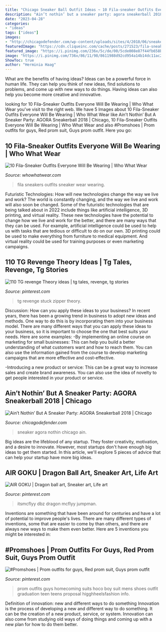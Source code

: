 ```yaml
---
title: "Chicago Sneaker Ball Outfit Ideas ~ 10 Fila-sneaker Outfits Everyone Will Be Wearing"
description: "Ain’t nothin’ but a sneaker party: agora sneakerball 2018"
date: "2023-04-28"
categories:
- "ideas"
tags: ["ideas"]
images:
- "http://chicagodefender.com/wp-content/uploads/sites/4/2018/06/sneakerball-4.jpg?w=225"
featuredImage: "https://cdn.cliqueinc.com/cache/posts/271523/fila-sneakers-outfits-271523-1541056160631-main.700x0c.png"
featured_image: "https://i.pinimg.com/236x/5c/de/00/5cde008e87f44fb658b594ecbef2b4a8.jpg"
image: "https://i.pinimg.com/736x/86/11/98/8611988d92cd954a14b14dc11ac2c8d2--goku-manga.jpg"
ShowToc: true
author: "Herminia Haag"
---
```



What are the benefits of having ideas?
Ideas can be a powerful force in human life. They can help you think of new ideas, find solutions to problems, and come up with new ways to do things. Having ideas can also help you become more creative and innovative.

	

		
looking for 10 Fila-Sneaker Outfits Everyone Will Be Wearing | Who What Wear you've visit to the right web. We have 5 Images about 10 Fila-Sneaker Outfits Everyone Will Be Wearing | Who What Wear like Ain’t Nothin’ But A Sneaker Party: AGORA Sneakerball 2018 | Chicago, 10 Fila-Sneaker Outfits Everyone Will Be Wearing | Who What Wear and also #Promshoes | Prom outfits for guys, Red prom suit, Guys prom outfit. Here you go:
		
    
## 10 Fila-Sneaker Outfits Everyone Will Be Wearing | Who What Wear

<img loading=lazy src="https://cdn.cliqueinc.com/cache/posts/271523/fila-sneakers-outfits-271523-1541056160631-main.700x0c.png" onerror="this.onerror=null;this.src='https://tse4.mm.bing.net/th?id=OIP.D7ossQ-GdQGqTT2sESaExwHaJN&amp;pid=15.1';" alt="10 Fila-Sneaker Outfits Everyone Will Be Wearing | Who What Wear">

_Source: whowhatwear.com_

>fila sneakers outfits sneaker wear wearing. 

	

Futuristic Technologies: How will new technologies change the way we live and work?
The world is constantly changing, and the way we live and work will also soon be changed. Some of the futuristic technologies that are being talked about in 2022 include things like artificial intelligence, 3D printing, and virtual reality. These new technologies have the potential to change how we live and work for the better, and there are many ways that they can be used. For example, artificial intelligence could be used to help us with tasks that are tedious or difficult to do on our own. 3D printing could be used to make everything from furniture to medical equipment. And virtual reality could be used for training purposes or even marketing campaigns.

    
## 110 TG Revenge Theory Ideas | Tg Tales, Revenge, Tg Stories

<img loading=lazy src="https://i.pinimg.com/236x/5c/de/00/5cde008e87f44fb658b594ecbef2b4a8.jpg" onerror="this.onerror=null;this.src='https://tse3.mm.bing.net/th?id=OIP.lzFDyDqTzuKJROxnDpM_WgAAAA&amp;pid=15.1';" alt="110 TG revenge Theory ideas | tg tales, revenge, tg stories">

_Source: pinterest.com_

>tg revenge stuck zipper theory. 

	

Discussion: How can you apply these ideas to your business?
In recent years, there has been a growing trend in business to adopt new ideas and methods. One way to do this is by incorporating them into your business model. There are many different ways that you can apply these ideas to your business, so it is important to choose the one that best suits your needs. Here are some examples: 
-By implementing an online course on marketing for small businesses: This can help you build a better understanding of what customers want and how to reach them. You can also use the information gained from the course to develop marketing campaigns that are more effective and cost-effective. 

-Introducing a new product or service: This can be a great way to increase sales and create brand awareness. You can also use the idea of novelty to get people interested in your product or service.

    
## Ain’t Nothin’ But A Sneaker Party: AGORA Sneakerball 2018 | Chicago

<img loading=lazy src="http://chicagodefender.com/wp-content/uploads/sites/4/2018/06/sneakerball-4.jpg?w=225" onerror="this.onerror=null;this.src='https://tse2.mm.bing.net/th?id=OIP._SFsFHszoyPoIruberWk8gHaJ4&amp;pid=15.1';" alt="Ain’t Nothin’ But A Sneaker Party: AGORA Sneakerball 2018 | Chicago">

_Source: chicagodefender.com_

>sneaker agora nothin chicago ain. 

	

Big ideas are the lifeblood of any startup. They foster creativity, motivation, and a desire to innovate. However, most startups don't have enough big ideas to get them started. In this article, we'll explore 5 pieces of advice that can help your startup have more big ideas.

    
## AIR GOKU | Dragon Ball Art, Sneaker Art, Life Art

<img loading=lazy src="https://i.pinimg.com/736x/86/11/98/8611988d92cd954a14b14dc11ac2c8d2--goku-manga.jpg" onerror="this.onerror=null;this.src='https://tse2.mm.bing.net/th?id=OIP.pdxvW8GvhwJMfer_uA9vywHaE7&amp;pid=15.1';" alt="AIR GOKU | Dragon ball art, Sneaker art, Life art">

_Source: pinterest.com_

>itsmcflyy dbz dragon mcflyy jumpman. 

	

Inventions are something that have been around for centuries and have a lot of potential to improve people's lives. There are many different types of inventions, some that are easier to come by than others, and there are always new ways to make them even better. Here are 5 inventions you might be interested in: 

    
## #Promshoes | Prom Outfits For Guys, Red Prom Suit, Guys Prom Outfit

<img loading=lazy src="https://i.pinimg.com/736x/c9/c6/d6/c9c6d6297689acf83672f4031ce46e3b.jpg" onerror="this.onerror=null;this.src='https://tse3.mm.bing.net/th?id=OIP.fIsdphrJZt10RbDZ62gaYAHaHa&amp;pid=15.1';" alt="#Promshoes | Prom outfits for guys, Red prom suit, Guys prom outfit">

_Source: pinterest.com_

>prom outfits guys homecoming suits hoco boy suit mens shoes outfit graduation teen teens proposal higghheelsfashion info. 

	

Definition of innovation: new and different ways to do something
Innovation is the process of developing a new and different way to do something. It can be the creation of a new product, service, or system. Innovation can also come from studying old ways of doing things and coming up with a new plan for how to do them better.

